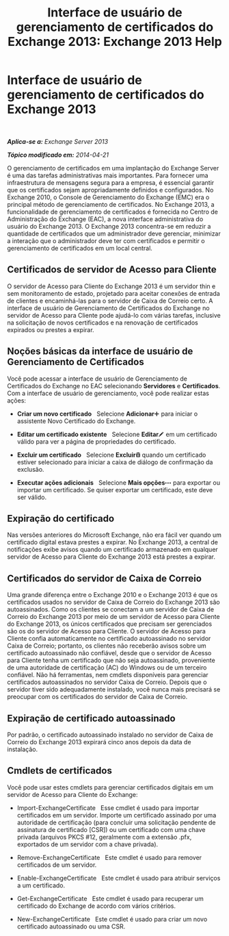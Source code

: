 ﻿---
title: 'Interface de usuário de gerenciamento de certificados do Exchange 2013: Exchange 2013 Help'
TOCTitle: Interface de usuário de gerenciamento de certificados do Exchange 2013
ms:assetid: 8975848d-07f0-4643-9eac-20aece69945f
ms:mtpsurl: https://technet.microsoft.com/pt-br/library/JJ984582(v=EXCHG.150)
ms:contentKeyID: 52058854
ms.date: 05/22/2018
mtps_version: v=EXCHG.150
ms.translationtype: MT
---

# Interface de usuário de gerenciamento de certificados do Exchange 2013

 

_**Aplica-se a:** Exchange Server 2013_

_**Tópico modificado em:** 2014-04-21_

O gerenciamento de certificados em uma implantação do Exchange Server é uma das tarefas administrativas mais importantes. Para fornecer uma infraestrutura de mensagens segura para a empresa, é essencial garantir que os certificados sejam apropriadamente definidos e configurados. No Exchange 2010, o Console de Gerenciamento do Exchange (EMC) era o principal método de gerenciamento de certificados. No Exchange 2013, a funcionalidade de gerenciamento de certificados é fornecida no Centro de Administração do Exchange (EAC), a nova interface administrativa do usuário do Exchange 2013. O Exchange 2013 concentra-se em reduzir a quantidade de certificados que um administrador deve gerenciar, minimizar a interação que o administrador deve ter com certificados e permitir o gerenciamento de certificados em um local central.

## Certificados de servidor de Acesso para Cliente

O servidor de Acesso para Cliente do Exchange 2013 é um servidor thin e sem monitoramento de estado, projetado para aceitar conexões de entrada de clientes e encaminhá-las para o servidor de Caixa de Correio certo. A interface de usuário de Gerenciamento de Certificados do Exchange no servidor de Acesso para Cliente pode ajudá-lo com várias tarefas, inclusive na solicitação de novos certificados e na renovação de certificados expirados ou prestes a expirar.

## Noções básicas da interface de usuário de Gerenciamento de Certificados

Você pode acessar a interface de usuário de Gerenciamento de Certificados do Exchange no EAC selecionando **Servidores** e **Certificados**. Com a interface de usuário de gerenciamento, você pode realizar estas ações:

  - **Criar um novo certificado**   Selecione **Adicionar**![Ícone Adicionar](images/JJ218640.c1e75329-d6d7-4073-a27d-498590bbb558(EXCHG.150).gif "Ícone Adicionar") para iniciar o assistente Novo Certificado do Exchange.

  - **Editar um certificado existente**   Selecione **Editar**![Ícone de edição](images/JJ218640.6f53ccb2-1f13-4c02-bea0-30690e6ea71d(EXCHG.150).gif "Ícone de edição") em um certificado válido para ver a página de propriedades do certificado.

  - **Excluir um certificado**   Selecione **Excluir**![Excluir ícone](images/JJ673559.14f639f6-61e8-4418-bbfb-0db14de9d2f5(EXCHG.150).gif "Excluir ícone") quando um certificado estiver selecionado para iniciar a caixa de diálogo de confirmação da exclusão.

  - **Executar ações adicionais**   Selecione **Mais opções**![Ícone Mais opções](images/JJ150550.5381819e-3b21-4873-8714-e9b956290b28(EXCHG.150).gif "Ícone Mais opções") para exportar ou importar um certificado. Se quiser exportar um certificado, este deve ser válido.

## Expiração do certificado

Nas versões anteriores do Microsoft Exchange, não era fácil ver quando um certificado digital estava prestes a expirar. No Exchange 2013, a central de notificações exibe avisos quando um certificado armazenado em qualquer servidor de Acesso para Cliente do Exchange 2013 está prestes a expirar.

## Certificados do servidor de Caixa de Correio

Uma grande diferença entre o Exchange 2010 e o Exchange 2013 é que os certificados usados no servidor de Caixa de Correio do Exchange 2013 são autoassinados. Como os clientes se conectam a um servidor de Caixa de Correio do Exchange 2013 por meio de um servidor de Acesso para Cliente do Exchange 2013, os únicos certificados que precisam ser gerenciados são os do servidor de Acesso para Cliente. O servidor de Acesso para Cliente confia automaticamente no certificado autoassinado no servidor Caixa de Correio; portanto, os clientes não receberão avisos sobre um certificado autoassinado não confiável, desde que o servidor de Acesso para Cliente tenha um certificado que não seja autoassinado, proveniente de uma autoridade de certificação (AC) do Windows ou de um terceiro confiável. Não há ferramentas, nem cmdlets disponíveis para gerenciar certificados autoassinados no servidor Caixa de Correio. Depois que o servidor tiver sido adequadamente instalado, você nunca mais precisará se preocupar com os certificados do servidor de Caixa de Correio.

## Expiração de certificado autoassinado

Por padrão, o certificado autoassinado instalado no servidor de Caixa de Correio do Exchange 2013 expirará cinco anos depois da data de instalação.

## Cmdlets de certificados

Você pode usar estes cmdlets para gerenciar certificados digitais em um servidor de Acesso para Cliente do Exchange:

  - Import-ExchangeCertificate   Esse cmdlet é usado para importar certificados em um servidor. Importe um certificado assinado por uma autoridade de certificação (para concluir uma solicitação pendente de assinatura de certificado \[CSR\]) ou um certificado com uma chave privada (arquivos PKCS \#12, geralmente com a extensão .pfx, exportados de um servidor com a chave privada).

  - Remove-ExchangeCertificate   Este cmdlet é usado para remover certificados de um servidor.

  - Enable-ExchangeCertificate   Este cmdlet é usado para atribuir serviços a um certificado.

  - Get-ExchangeCertificate   Este cmdlet é usado para recuperar um certificado do Exchange de acordo com vários critérios.

  - New-ExchangeCertificate   Este cmdlet é usado para criar um novo certificado autoassinado ou uma CSR.

